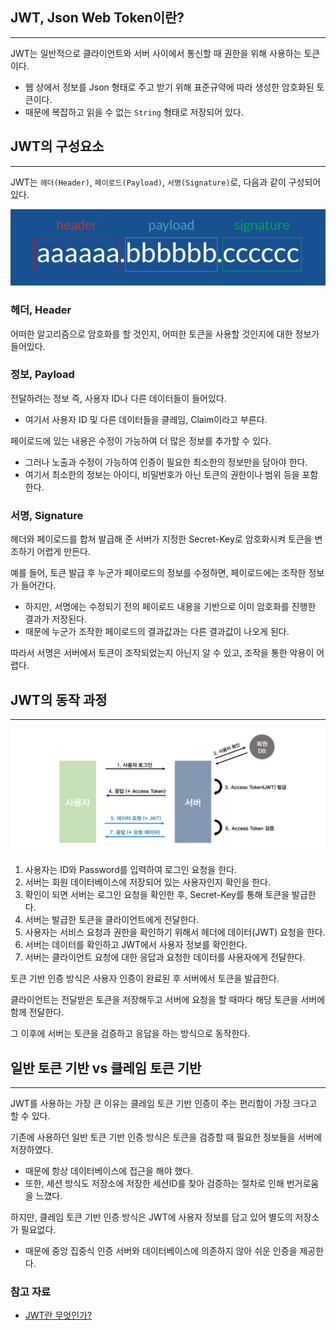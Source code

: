 ## JWT, Json Web Token이란?

---

JWT는 일반적으로 클라이언트와 서버 사이에서 통신할 때 권한을 위해 사용하는 토큰이다.

- 웹 상에서 정보를 Json 형태로 주고 받기 위해 표준규약에 따라 생성한 암호화된 토큰이다.
- 때문에 복잡하고 읽을 수 없는 `String` 형태로 저장되어 있다.

## JWT의 구성요소

---

JWT는 `헤더(Header)`, `페이로드(Payload)`, `서명(Signature)`로, 다음과 같이 구성되어 있다.

![JWT Component](/backend_knowledge_notes/image_files/Security/jwt-component.png)

### 헤더, Header

어떠한 알고리즘으로 암호화를 할 것인지, 어떠한 토큰을 사용할 것인지에 대한 정보가 들어있다.

### 정보, Payload

전달하려는 정보 즉, 사용자 ID나 다른 데이터들이 들어있다.

- 여기서 사용자 ID 및 다른 데이터들을 클레임, Claim이라고 부른다.

페이로드에 있는 내용은 수정이 가능하여 더 많은 정보를 추가할 수 있다.

- 그러나 노출과 수정이 가능하여 인증이 필요한 최소한의 정보만을 담아야 한다.
- 여기서 최소한의 정보는 아이디, 비밀번호가 아닌 토큰의 권한이나 범위 등을 포함한다.

### 서명, Signature

헤더와 페이로드를 합쳐 발급해 준 서버가 지정한 Secret-Key로 암호화시켜 토큰을 변조하기 어렵게 만든다.

예를 들어, 토큰 발급 후 누군가 페이로드의 정보를 수정하면, 페이로드에는 조작한 정보가 들어간다.

- 하지만, 서명에는 수정되기 전의 페이로드 내용을 기반으로 이미 암호화를 진행한 결과가 저장된다.
- 때문에 누군가 조작한 페이로드의 결과값과는 다른 결과값이 나오게 된다.

따라서 서명은 서버에서 토큰이 조작되었는지 아닌지 알 수 있고, 조작을 통한 악용이 어렵다.

## JWT의 동작 과정

---

![JWT Architecture](/backend_knowledge_notes/image_files/Security/jwt-architecture.png)

1. 사용자는 ID와 Password를 입력하여 로그인 요청을 한다.
2. 서버는 회원 데이터베이스에 저장되어 있는 사용자인지 확인을 한다.
3. 확인이 되면 서버는 로그인 요청을 확인한 후, Secret-Key를 통해 토큰을 발급한다.
4. 서버는 발급한 토큰을 클라이언트에게 전달한다.
5. 사용자는 서비스 요청과 권한을 확인하기 위해서 헤더에 데이터(JWT) 요청을 한다.
6. 서버는 데이터를 확인하고 JWT에서 사용자 정보를 확인한다.
7. 서버는 클라이언트 요청에 대한 응답과 요청한 데이터를 사용자에게 전달한다.

토큰 기반 인증 방식은 사용자 인증이 완료된 후 서버에서 토큰을 발급한다.

클라이언트는 전달받은 토큰을 저장해두고 서버에 요청을 할 때마다 해당 토큰을 서버에 함께 전달한다.

그 이후에 서버는 토큰을 검증하고 응답을 하는 방식으로 동작한다.

## 일반 토큰 기반 vs 클레임 토큰 기반

---

JWT를 사용하는 가장 큰 이유는 클레임 토큰 기반 인증이 주는 편리함이 가장 크다고 할 수 있다.

기존에 사용하던 일반 토큰 기반 인증 방식은 토큰을 검증할 때 필요한 정보들을 서버에 저장하였다.

- 때문에 항상 데이터베이스에 접근을 해야 했다.
- 또한, 세션 방식도 저장소에 저장한 세션ID를 찾아 검증하는 절차로 인해 번거로움을 느꼈다.

하지만, 클레임 토큰 기반 인증 방식은 JWT에 사용자 정보를 담고 있어 별도의 저장소가 필요없다.

- 때문에 중앙 집중식 인증 서버와 데이터베이스에 의존하지 않아 쉬운 인증을 제공한다.

### 참고 자료
- [JWT란 무엇인가?](https://velog.io/@hahan/JWT%EB%9E%80-%EB%AC%B4%EC%97%87%EC%9D%B8%EA%B0%80)
